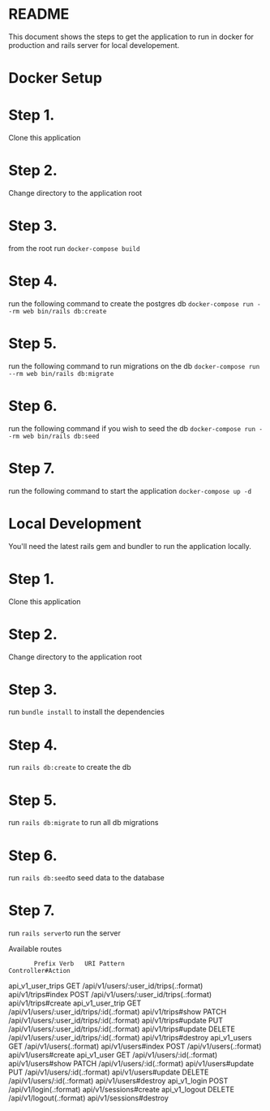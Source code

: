 # README

This document shows the steps to get the application to run in docker for production and rails server for local developement. 

# Docker Setup 
# Step 1.

Clone this application 

# Step 2. 

Change directory to the application root 

# Step 3.

from the root run `docker-compose build`

# Step 4. 

run the following command to create the postgres db  `docker-compose run --rm web bin/rails db:create`

# Step 5. 

run the following command to run migrations on the db `docker-compose run --rm web bin/rails db:migrate`

# Step 6. 

run the following command if you wish to seed the db `docker-compose run --rm web bin/rails db:seed`

# Step 7. 

run the following command to start the application `docker-compose up -d`

# Local Development 

You'll need the latest rails gem and bundler to run the application locally. 

# Step 1. 

Clone this application 

# Step 2.

Change directory to the application root 

# Step 3. 

run `bundle install` to install the dependencies 

# Step 4. 

run `rails db:create` to create the db

# Step 5. 

run `rails db:migrate` to run all db migrations 

# Step 6. 

run `rails db:seed`to seed data to the database 

# Step 7. 

run `rails server`to run the server 

Available routes 

           Prefix Verb   URI Pattern                                Controller#Action
api_v1_user_trips GET    /api/v1/users/:user_id/trips(.:format)     api/v1/trips#index
                  POST   /api/v1/users/:user_id/trips(.:format)     api/v1/trips#create
 api_v1_user_trip GET    /api/v1/users/:user_id/trips/:id(.:format) api/v1/trips#show
                  PATCH  /api/v1/users/:user_id/trips/:id(.:format) api/v1/trips#update
                  PUT    /api/v1/users/:user_id/trips/:id(.:format) api/v1/trips#update
                  DELETE /api/v1/users/:user_id/trips/:id(.:format) api/v1/trips#destroy
     api_v1_users GET    /api/v1/users(.:format)                    api/v1/users#index
                  POST   /api/v1/users(.:format)                    api/v1/users#create
      api_v1_user GET    /api/v1/users/:id(.:format)                api/v1/users#show
                  PATCH  /api/v1/users/:id(.:format)                api/v1/users#update
                  PUT    /api/v1/users/:id(.:format)                api/v1/users#update
                  DELETE /api/v1/users/:id(.:format)                api/v1/users#destroy
     api_v1_login POST   /api/v1/login(.:format)                    api/v1/sessions#create
    api_v1_logout DELETE /api/v1/logout(.:format)                   api/v1/sessions#destroy

    
